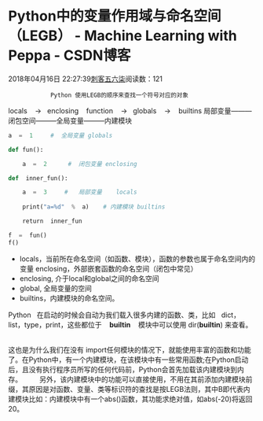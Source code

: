 # Python中的变量作用域与命名空间（LEGB） - Machine Learning with Peppa - CSDN博客





2018年04月16日 22:27:39[刺客五六柒](https://me.csdn.net/qq_39521554)阅读数：121








                Python 使⽤LEGB的顺序来查找⼀个符号对应的对象

locals    ->   enclosing    function    ->   globals    ->    builtins
局部变量———闭包空间———全局变量———内建模块


```python
a  =  1     #  全局变量 globals

def fun():

    a  =  2      #  闭包变量 enclosing

def  inner_fun():

    a  =  3     #   局部变量    locals   
                             
    print("a=%d"  %  a)    # 内建模块 builtins       

    return  inner_fun

f  =  fun()
f()
```



- locals，当前所在命名空间（如函数、模块），函数的参数也属于命名空间内的变量 enclosing，外部嵌套函数的命名空间（闭包中常见）
- enclosing, 介于local和global之间的命名空间
- global, 全局变量的空间
- builtins，内建模块的命名空间。

Python   在启动的时候会自动为我们载⼊很多内建的函数、类，⽐如   dict，list，type，print，这些都位于    __builtin__    模块中可以使⽤ dir(__builtin__) 来查看。        

这也是为什么我们在没有 import任何模块的情况下，就能使⽤丰富的函数和功能了。在Python中，有⼀个内建模块，在该模块中有⼀些常⽤函数;在Python启动后，且没有执⾏程序员所写的任何代码前，Python会⾸先加载该内建模块到内存。        
另外，该内建模块中的功能可以直接使⽤，不⽤在其前添加内建模块前缀，其原因是对函数、变量、类等标识符的查找是按LEGB法则，其中B即代表内建模块⽐如：内建模块中有⼀个abs()函数，其功能求绝对值，如abs(-20)将返回20。            


